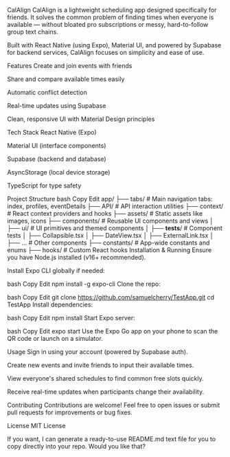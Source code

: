 CalAlign
CalAlign is a lightweight scheduling app designed specifically for friends. It solves the common problem of finding times when everyone is available — without bloated pro subscriptions or messy, hard-to-follow group text chains.

Built with React Native (using Expo), Material UI, and powered by Supabase for backend services, CalAlign focuses on simplicity and ease of use.

Features
Create and join events with friends

Share and compare available times easily

Automatic conflict detection

Real-time updates using Supabase

Clean, responsive UI with Material Design principles

Tech Stack
React Native (Expo)

Material UI (interface components)

Supabase (backend and database)

AsyncStorage (local device storage)

TypeScript for type safety

Project Structure
bash
Copy
Edit
app/
├── tabs/ # Main navigation tabs: index, profiles, eventDetails
├── API/ # API interaction utilities
├── context/ # React context providers and hooks
├── assets/ # Static assets like images, icons
├── components/ # Reusable UI components and views
│ ├── ui/ # UI primitives and themed components
│ ├── **tests**/ # Component tests
│ ├── Collapsible.tsx
│ ├── DateView.tsx
│ ├── ExternalLink.tsx
│ ├── ... # Other components
├── constants/ # App-wide constants and enums
├── hooks/ # Custom React hooks
Installation & Running
Ensure you have Node.js installed (v16+ recommended).

Install Expo CLI globally if needed:

bash
Copy
Edit
npm install -g expo-cli
Clone the repo:

bash
Copy
Edit
git clone https://github.com/samuelcherry/TestApp.git
cd TestApp
Install dependencies:

bash
Copy
Edit
npm install
Start Expo server:

bash
Copy
Edit
expo start
Use the Expo Go app on your phone to scan the QR code or launch on a simulator.

Usage
Sign in using your account (powered by Supabase auth).

Create new events and invite friends to input their available times.

View everyone's shared schedules to find common free slots quickly.

Receive real-time updates when participants change their availability.

Contributing
Contributions are welcome! Feel free to open issues or submit pull requests for improvements or bug fixes.

License
MIT License

If you want, I can generate a ready-to-use README.md text file for you to copy directly into your repo. Would you like that?
